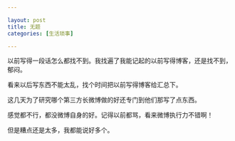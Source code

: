 ```yaml
---

layout: post
title: 无题
categories: [生活琐事]

---
```


以前写得一段话怎么都找不到。我找遍了我能记起的以前写得博客，还是找不到，郁闷。

看来以后写东西不能太乱，找个时间把以前写得博客给汇总下。

这几天为了研究哪个第三方长微博做的好还专门到他们那写了点东西。

感觉都不行，都没微博自身的好。记得以前都骂，看来微博执行力不错啊！

但是糟点还是太多，我都能说好多个。